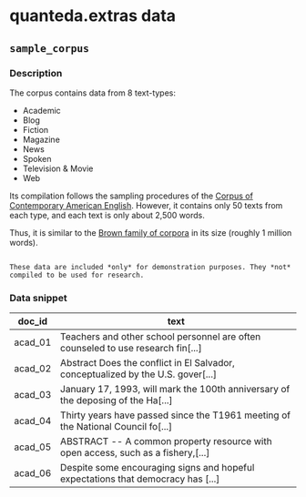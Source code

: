 # quanteda.extras data

## `sample_corpus`

### Description

The corpus contains data from 8 text-types:

- Academic
- Blog
- Fiction
- Magazine
- News
- Spoken
- Television & Movie
- Web

Its compilation follows the sampling procedures of the [Corpus of Contemporary American English](https://www.english-corpora.org/coca/). However, it contains only 50 texts from each type, and each text is only about 2,500 words.

Thus, it is similar to the [Brown family of corpora](https://www1.essex.ac.uk/linguistics/external/clmt/w3c/corpus_ling/content/corpora/list/private/brown/brown.html) in its size (roughly 1 million words).


```{warning}

These data are included *only* for demonstration purposes. They *not* compiled to be used for research.

```


### Data snippet

| doc_id  | text                                                                             |
|---------|----------------------------------------------------------------------------------|
| acad_01 | Teachers and other school personnel are often counseled to use research fin[...] |
| acad_02 | Abstract Does the conflict in El Salvador, conceptualized by the U.S. gover[...] |
| acad_03 | January 17, 1993, will mark the 100th anniversary of the deposing of the Ha[...] |
| acad_04 | Thirty years have passed since the T1961 meeting of the National Council fo[...] |
| acad_05 | ABSTRACT -- A common property resource with open access, such as a fishery,[...] |
| acad_06 | Despite some encouraging signs and hopeful expectations that democracy has [...] |



